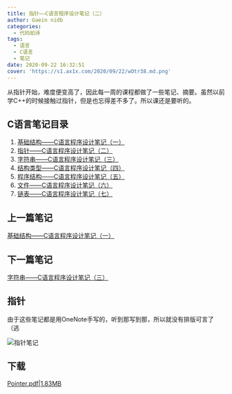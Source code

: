 ```yaml
---
title: 指针——C语言程序设计笔记（二）
author: Gaein nidb
categories:
  - 代码如诗
tags:
  - 语言
  - C语言
  - 笔记
date: 2020-09-22 16:32:51
cover: 'https://s1.ax1x.com/2020/09/22/wOtr38.md.png'
---
```

从指针开始，难度便变高了，因此每一周的课程都做了一些笔记、摘要。虽然以前学C++的时候接触过指针，但是也忘得差不多了。所以课还是要听的。
<!--MORE-->

## C语言笔记目录

1. [基础结构——C语言程序设计笔记（一）](https://blog.gaein.cn/passages/C-Note1-Basics/)
2. [指针——C语言程序设计笔记（二）](https://blog.gaein.cn/passages/C-Note2-Pointer/)
3. [字符串——C语言程序设计笔记（三）](https://blog.gaein.cn/passages/C-Note3-String/)
4. [结构类型——C语言程序设计笔记（四）](https://blog.gaein.cn/passages/C-Note4-Struct/)
5. [程序结构——C语言程序设计笔记（五）](https://blog.gaein.cn/passages/C-Note5-ProgramStructure/)
6. [文件——C语言程序设计笔记（六）](https://blog.gaein.cn/passages/C-Note6-File/)
7. [链表——C语言程序设计笔记（七）](https://blog.gaein.cn/passages/C-Note7-LinkedList/)

## 上一篇笔记

[基础结构——C语言程序设计笔记（一）](https://blog.gaein.cn/passages/C-Note1-Basics/)

## 下一篇笔记

[字符串——C语言程序设计笔记（三）](https://blog.gaein.cn/passages/C-Note3-String/)

## 指针

由于这些笔记都是用OneNote手写的，听到那写到那，所以就没有排版可言了（逃

![指针笔记](https://s1.ax1x.com/2020/09/22/wOQOrq.png)

## 下载

[Pointer.pdf|1.83MB](https://static.cdn.gaein.cn/files/Notes/C-Notes/Pointer.pdf)